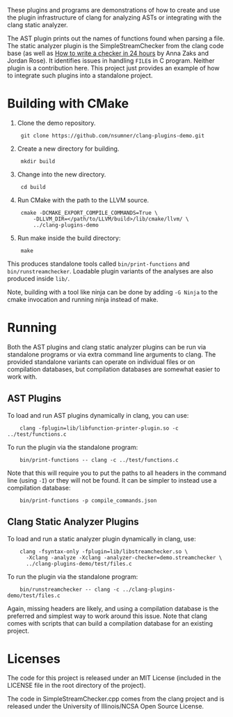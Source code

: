 These plugins and programs are demonstrations of how to create and use the
plugin infrastructure of clang for analyzing ASTs or integrating with the
clang static analyzer.

The AST plugin prints out the names of functions found when parsing a file.
The static analyzer plugin is the SimpleStreamChecker from the clang code
base (as well as [How to write a checker in 24 hours][0] by Anna Zaks and
Jordan Rose). It identifies issues in handling `FILE`s in C program.
Neither plugin is a contribution here. This project just provides an example
of how to integrate such plugins into a standalone project.

Building with CMake
==============================================
1. Clone the demo repository.

        git clone https://github.com/nsumner/clang-plugins-demo.git

2. Create a new directory for building.

        mkdir build

3. Change into the new directory.

        cd build

4. Run CMake with the path to the LLVM source.

        cmake -DCMAKE_EXPORT_COMPILE_COMMANDS=True \
            -DLLVM_DIR=</path/to/LLVM/build>/lib/cmake/llvm/ \
            ../clang-plugins-demo

5. Run make inside the build directory:

        make

This produces standalone tools called `bin/print-functions` and
`bin/runstreamchecker`. Loadable plugin variants of the analyses are also
produced inside `lib/`.

Note, building with a tool like ninja can be done by adding `-G Ninja` to
the cmake invocation and running ninja instead of make.

Running
==============================================

Both the AST plugins and clang static analyzer plugins can be run via
standalone programs or via extra command line arguments to clang. The
provided standalone variants can operate on individual files or on
compilation databases, but compilation databases are somewhat easier to
work with.

AST Plugins
-------------

To load and run AST plugins dynamically in clang, you can use:

        clang -fplugin=lib/libfunction-printer-plugin.so -c ../test/functions.c

To run the plugin via the standalone program:

        bin/print-functions -- clang -c ../test/functions.c

Note that this will require you to put the paths to all headers in the command
line (using `-I`) or they will not be found. It can be simpler to instead use
a compilation database:

        bin/print-functions -p compile_commands.json

Clang Static Analyzer Plugins
-----------------------------

To load and run a static analyzer plugin dynamically in clang, use:

        clang -fsyntax-only -fplugin=lib/libstreamchecker.so \
          -Xclang -analyze -Xclang -analyzer-checker=demo.streamchecker \
          ../clang-plugins-demo/test/files.c

To run the plugin via the standalone program:

        bin/runstreamchecker -- clang -c ../clang-plugins-demo/test/files.c

Again, missing headers are likely, and using a compilation database is the
preferred and simplest way to work around this issue. Note that clang comes
with scripts that can build a compilation database for an existing project.


Licenses
==========
The code for this project is released under an MIT License (included in the
LICENSE file in the root directory of the project).

The code in SimpleStreamChecker.cpp comes from the clang project and is
released under the University of Illinois/NCSA Open Source License.

[0]: http://llvm.org/devmtg/2012-11/Zaks-Rose-Checker24Hours.pdf

